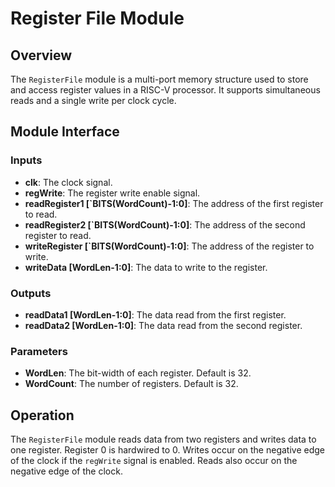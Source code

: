 # Register File Module

## Overview

The `RegisterFile` module is a multi-port memory structure used to store and access register values in a RISC-V processor. It supports simultaneous reads and a single write per clock cycle.

## Module Interface

### Inputs

- **clk**: The clock signal.
- **regWrite**: The register write enable signal.
- **readRegister1 [`BITS(WordCount)-1:0]**: The address of the first register to read.
- **readRegister2 [`BITS(WordCount)-1:0]**: The address of the second register to read.
- **writeRegister [`BITS(WordCount)-1:0]**: The address of the register to write.
- **writeData [WordLen-1:0]**: The data to write to the register.

### Outputs

- **readData1 [WordLen-1:0]**: The data read from the first register.
- **readData2 [WordLen-1:0]**: The data read from the second register.

### Parameters

- **WordLen**: The bit-width of each register. Default is 32.
- **WordCount**: The number of registers. Default is 32.

## Operation

The `RegisterFile` module reads data from two registers and writes data to one register. Register 0 is hardwired to 0. Writes occur on the negative edge of the clock if the `regWrite` signal is enabled. Reads also occur on the negative edge of the clock.
